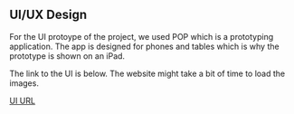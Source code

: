 ## UI/UX Design

For the UI protoype of the project, we used POP which is a prototyping application. The app is designed for phones and tables which is why the prototype is shown on an iPad.

The link to the UI is below. The website might take a bit of time to load the images.


[UI URL](https://popapp.in/w/projects/56b2afac3254c00f60aec884/preview)